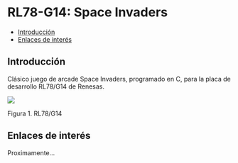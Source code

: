 # RL78-G14: Space Invaders 

- [Introducción](#introducción)
- [Enlaces de interés](#enlaces-de-interés)


## Introducción

Clásico juego de arcade Space Invaders, programado en C, para la placa de desarrollo RL78/G14 de Renesas.


![](http://docs.exosite.com/development/exositeready/renesas/assets/rdkrl78g14.jpg)

Figura 1. RL78/G14

## Enlaces de interés

Proximamente...
